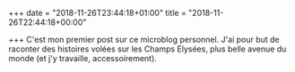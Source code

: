 +++
date = "2018-11-26T23:44:18+01:00"
title = "2018-11-26T22:44:18+00:00"

+++
C'est mon premier post sur ce microblog personnel. J'ai pour but de raconter des histoires volées sur les Champs Elysées, plus belle avenue du monde (et j'y travaille, accessoirement).